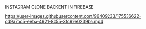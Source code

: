 INSTAGRAM CLONE BACKENT IN FIREBASE

https://user-images.githubusercontent.com/96409233/175536622-cd9a7bc5-eeba-4921-8355-3fc99e0239ba.mp4
